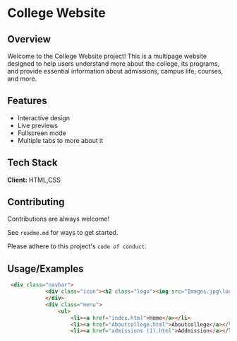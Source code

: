 # College Website


## Overview

Welcome to the College Website project! This is a multipage website designed to help users understand more about the college, its programs, and provide essential information about admissions, campus life, courses, and more. 

## Features

- Interactive design 
- Live previews
- Fullscreen mode
- Multiple tabs to more about it 


## Tech Stack

**Client:** HTML,CSS


## Contributing

Contributions are always welcome!

See `readme.md` for ways to get started.

Please adhere to this project's `code of conduct`.


## Usage/Examples

```HTML
 <div class="navbar">
            <div class="icon"><h2 class="logo"><img src="Images.jpg\logo png.png" alt="logo"></h2>
            </div>
            <div class="menu">
                <ul>
                    <li><a href="index.html">Home</a></li>
                    <li><a href="Aboutcollege.html">Aboutcollege</a></li>
                    <li><a href="admissions (1).html">Addmission</a></li>
```

